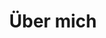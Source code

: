 ---
type : about
title: "Über mich"
heading : "Ensemble IT Coaching"
company_description : "Unaufgeregte Hilfe für mehr Selbstermächtigung im Umgang mit Computern und Internet
von Frau ♀︎ für Frauen* ⚧."
person_description :
  "Ich bin ein computerbegeistertes Einhorn, entspannte Feministin und bedingungslose Frauen*-Unterstützerin. 
Als jahrelange Wahlfranzösin (Ich habe 18 Jahre in Frankreich gelebt) sehe ich das Leben und seine Herausforderungen 
eher locker und versuche mir meine gute Laune nicht verderben zu lassen. 
Das gilt auch für technische Herausforderungen. Mein Motto ist \"Die Technik 
ist da um uns das Leben zu vereinfachen.\". Auch wenn das nicht immer der Fall ist &#128522;. 
<br><br>
Meine Begeisterung für Computer begann in den 90er Jahren mit dem Internet. 
Aufgrund heute leider oft noch gültiger Stereotypen, habe ich Wirtschaft statt Informatik studiert. 
Nach 15 Jahren im Innendienst und Projekt Management habe ich
meinen ursprünglichen Traum realisiert und meinen Bachelor in Software Design gemacht. 
<br><br>
Durch diese Kombination kenne ich sowohl die Anwender- als auch die Entwicklerseite, was mir eine einzigartige 
Perspektive gibt um Probleme mit Computern und Software zu lösen."
person_image: images/about/AnnaBreyer.jpg

---